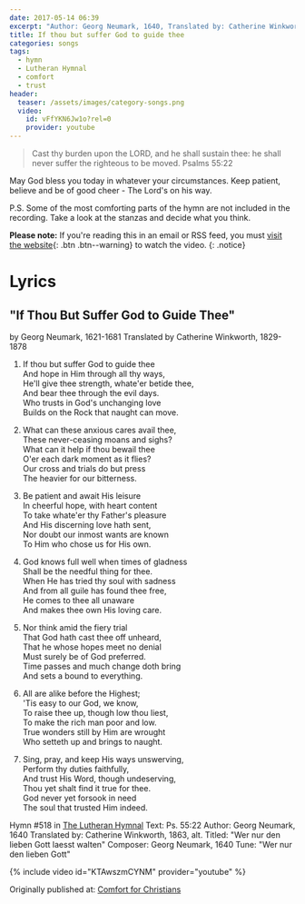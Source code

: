 ```yaml
---
date: 2017-05-14 06:39 
excerpt: "Author: Georg Neumark, 1640, Translated by: Catherine Winkworth, 1863. Text: Ps. 55:22 - Cast thy burden upon the LORD, and he shall sustain thee" 
title: If thou but suffer God to guide thee
categories: songs
tags:
  - hymn
  - Lutheran Hymnal
  - comfort
  - trust
header:
  teaser: /assets/images/category-songs.png
  video:
    id: vFfYKN6Jw1o?rel=0
    provider: youtube
---
```

> Cast thy burden upon the LORD, and he shall sustain thee: he shall never suffer the righteous to be moved. Psalms 55:22

 
May God bless you today in whatever your circumstances.  Keep patient, believe and be of good cheer - The Lord's on his way.


P.S.  Some of the most comforting parts of the hymn are not included in the recording.  Take a look at the stanzas and decide what you think.  

**Please note:** If you're reading this in an email or RSS feed, you must [visit the website](http://www.alecsatin.com/songs/if-thou-but-suffer-god-to-guide-thee/){: .btn .btn--warning} to watch the video.
{: .notice}

# Lyrics

## "If Thou But Suffer God to Guide Thee"
by Georg Neumark, 1621-1681
Translated by Catherine Winkworth, 1829-1878

1. If thou but suffer God to guide thee  
And hope in Him through all thy ways,  
He'll give thee strength, whate'er betide thee,  
And bear thee through the evil days.  
Who trusts in God's unchanging love  
Builds on the Rock that naught can move.  

2. What can these anxious cares avail thee,  
These never-ceasing moans and sighs?  
What can it help if thou bewail thee  
O'er each dark moment as it flies?  
Our cross and trials do but press  
The heavier for our bitterness.  

3. Be patient and await His leisure  
In cheerful hope, with heart content  
To take whate'er thy Father's pleasure  
And His discerning love hath sent,  
Nor doubt our inmost wants are known  
To Him who chose us for His own.  

4. God knows full well when times of gladness  
Shall be the needful thing for thee.  
When He has tried thy soul with sadness  
And from all guile has found thee free,  
He comes to thee all unaware  
And makes thee own His loving care.  

5. Nor think amid the fiery trial  
That God hath cast thee off unheard,  
That he whose hopes meet no denial  
Must surely be of God preferred.  
Time passes and much change doth bring  
And sets a bound to everything.  

6. All are alike before the Highest;  
'Tis easy to our God, we know,  
To raise thee up, though low thou liest,  
To make the rich man poor and low.  
True wonders still by Him are wrought  
Who setteth up and brings to naught.  

7. Sing, pray, and keep His ways unswerving,  
Perform thy duties faithfully,  
And trust His Word, though undeserving,  
Thou yet shalt find it true for thee.  
God never yet forsook in need  
The soul that trusted Him indeed.  

Hymn #518 in [The Lutheran Hymnal](http://lutheran-hymnal.com/lyrics/tlh518.htm)
Text: Ps. 55:22
Author: Georg Neumark, 1640
Translated by: Catherine Winkworth, 1863, alt.
Titled: "Wer nur den lieben Gott laesst walten"
Composer: Georg Neumark, 1640
Tune: "Wer nur den lieben Gott"

{% include video id="KTAwszmCYNM" provider="youtube" %}


<div>Originally published at: <a href='http://www.alecsatin.com/'>Comfort for Christians</a></div>
